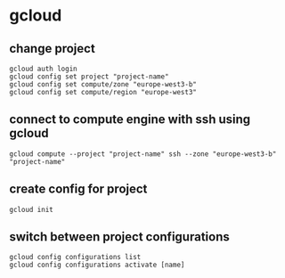 # gcloud

## change project

```
gcloud auth login
gcloud config set project "project-name"
gcloud config set compute/zone "europe-west3-b"
gcloud config set compute/region "europe-west3"
```

## connect to compute engine with ssh using gcloud

```
gcloud compute --project "project-name" ssh --zone "europe-west3-b" "project-name"
```

## create config for project

```
gcloud init
```

## switch between project configurations

```
gcloud config configurations list
gcloud config configurations activate [name]
```
